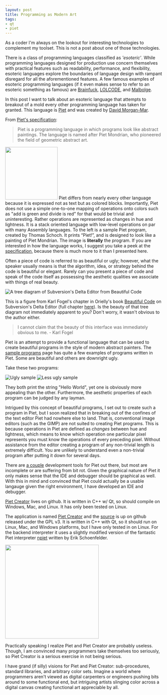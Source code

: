 ```yaml
---
layout: post
title: Programming as Modern Art
tags:
- qt
- piet
---
```

As a coder I'm always on the lookout for interesting technologies to complement my toolset. This is not a post about one of those technologies.

There is a class of programming languages classified as <em>'esoteric'</em>. While programming languages designed for production use concern themselves with practical features such as readability, performance, and flexibility, esoteric languages explore the boundaries of language design with rampant disregard for all the aforementioned features. A few famous examples of esoteric programming languages (if it even makes sense to refer to an esoteric something as famous) are <a href="http://www.muppetlabs.com/~breadbox/bf/">Brainfuck</a>, <a href="http://lolcode.com/">LOLCODE</a>, and <a href="http://en.wikipedia.org/wiki/Malbolge">Malbolge</a>.

In this post I want to talk about an esoteric language that attempts to breakout of a mold every other programming language has taken for granted. This language is <a href="http://www.dangermouse.net/esoteric/piet.html">Piet</a> and was created by <a href="http://www.dangermouse.net/">David Morgan-Mar</a>.

From <a href="http://www.dangermouse.net/esoteric/piet.html">Piet's specification</a>:
<blockquote>Piet is a programming language in which programs look like abstract paintings. The language is named after Piet Mondrian, who pioneered the field of geometric abstract art.</blockquote>

<img alt="" src="http://www.dangermouse.net/esoteric/piet/Piet-4.gif" title="Sample Piet program" class="alignleft" width="168" height="168" /> Piet differs from nearly every other language because it is expressed not as text but as colored blocks. Importantly, Piet does not use a simple one-to-one mapping of operations onto colors such as "add is green and divide is red" for that would be trivial and uninteresting. Rather operations are represented as changes in hue and lightness. It is a stack oriented language with low-level operations on par with many Assembly languages. To the left is a sample Piet program, created by Thomas Schoch. It prints “Piet!”, and is designed to look like a painting of Piet Mondrian. The image is <strong>literally</strong> the program. If you are interested in how the language works, I suggest you take a peek at the <a href="http://www.dangermouse.net/esoteric/piet.html">specification</a>, because there is much more to it than I presented here.

Often a piece of code is referred to as beautiful or ugly; however, what the speaker usually means is that the algorithm, idea, or strategy behind the code is beautiful or elegant. Rarely can you present a piece of code and speak of the code itself as possessing the aesthetic qualities we associate with things of real beauty.

![A tree diagram of Subversion's Delta Editor from Beautiful Code](http://www.binaryelysium.com/images/beauty_0206.png "A tree diagram of Subversion's Delta Editor from Beautiful Code")

This is a figure from Karl Fogel's chapter in Orielly's book <a href="http://beautifulcode.oreillynet.com/" title="Beautiful Code the Book">Beautiful Code</a> on Subversion's Delta Editor (full chapter <a href="http://www.red-bean.com/kfogel/beautiful-code/bc-chapter-02.html" title="full chapter 2">here</a>). Is the beauty of that tree diagram not immediately apparent to you? Don't worry, it wasn't obvious to the author either.
<blockquote>I cannot claim that the beauty of this interface was immediately obvious to me. - Karl Fogel</blockquote>

Piet is an attempt to provide a functional language that can be used to create beautiful programs in the style of modern abstract painters. The <a href="http://www.dangermouse.net/esoteric/piet/samples.html" title="sample Piet programs">sample programs</a> page has quite a few examples of programs written in Piet. Some are beautiful and others are downright ugly.

Take these two programs:

<img src="http://www.dangermouse.net/esoteric/piet/Piet_hello_big.png" title="Ugly sample"/> <img src="http://www.dangermouse.net/esoteric/piet/hw1-11.gif" title="Less ugly sample"/>

They both print the string "Hello World", yet one is obviously more appealing than the other. Furthermore, the aesthetic properties of each program can be judged by any layman.

Intrigued by this concept of beautiful programs, I set out to create such a program in Piet, but I soon realized that in breaking out of the confines of the text editor Piet had nowhere else to land. That is, conventional image editors (such as the GIMP) are not suited to creating Piet programs. This is because operations in Piet are defined as <em>changes</em> between hue and lightness, which means to know which operation one particular pixel represents you must know the operations of every preceding pixel. Without assistance from the editor creating a program of any non-trivial length is extremely difficult. You are unlikely to understand even a non-trivial program after putting it down for several days.

There are <a href="http://www.dangermouse.net/esoteric/piet/tools.html" title="Piet tools">a couple</a> development tools for Piet out there, but most are incomplete or are suffering from bit rot. Given the graphical nature of Piet it only makes sense that the IDE and debugger should be graphical as well. With this in mind and convinced that Piet could actually be a usable langauge given the right environment, I have developed an IDE and debugger.

<div class='stb-info_box' ><a href="http://github.com/Ramblurr/PietCreator/wiki" title="Piet Creator">Piet Creator</a> lives on github. It is written in C++ w/ Qt, so should compile on Windows, Mac, and Linux. It has only been tested on Linux.
</div>

The application is named <a href="http://github.com/Ramblurr/PietCreator/wiki" title="Piet Creator">Piet Creator</a> and the <a href="https://github.com/Ramblurr/PietCreator" title="Piet Creator source">source</a> is up on github released under the GPL v3. It is written in C++ with Qt, so it should run on Linux, Mac, and Windows platforms, but I have only tested in on Linux. For the backend interpreter it uses a slightly modified version of the fantastic Piet interpreter <a href="http://www.bertnase.de/npiet/" title="npiet, the piet interpreter">npiet</a> written by Erik Schoenfelder.

<a href="http://www.binaryelysium.com/images/pietcreator4.png" rel="lightbox">
<img alt="" src="http://www.binaryelysium.com/images/pietcreator4.png" title="Screenshot of Piet Creator in development mode" width="300" />
</a>

Practically speaking I realize Piet and Piet Creator are probably useless. Though, I am convinced many programmers take themselves too seriously, so Piet Creator is a serious exercise in not being serious.

I have grand (if silly) visions for Piet and Piet Creator: sub-procedures, standard libraries, and arbitrary color sets. Imagine a world where programmers aren't viewed as digital carpenters or engineers pushing bits around to some functional end, but intriguing artists slinging color across a digital canvas creating functional art appreciable by all.

